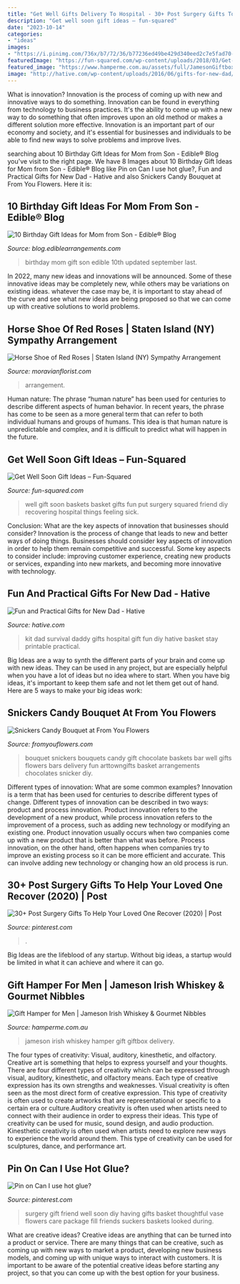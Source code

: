 ```yaml
---
title: "Get Well Gifts Delivery To Hospital - 30+ Post Surgery Gifts To Help Your Loved One Recover (2020)"
description: "Get well soon gift ideas – fun-squared"
date: "2023-10-14"
categories:
- "ideas"
images:
- "https://i.pinimg.com/736x/b7/72/36/b77236ed49be429d340eed2c7e5fad70--suckers-vase.jpg"
featuredImage: "https://fun-squared.com/wp-content/uploads/2018/03/Get-Well-Gift-Basket.png"
featured_image: "https://www.hamperme.com.au/assets/full/JamesonGiftbox.jpg?1498318124"
image: "http://hative.com/wp-content/uploads/2016/06/gifts-for-new-dad/8-gifts-for-new-dad.jpg"
---
```



What is innovation?
Innovation is the process of coming up with new and innovative ways to do something. Innovation can be found in everything from technology to business practices. It's the ability to come up with a new way to do something that often improves upon an old method or makes a different solution more effective. Innovation is an important part of our economy and society, and it's essential for businesses and individuals to be able to find new ways to solve problems and improve lives.

	

		
searching about 10 Birthday Gift Ideas for Mom from Son - Edible® Blog you've visit to the right page. We have 8 Images about 10 Birthday Gift Ideas for Mom from Son - Edible® Blog like Pin on Can I use hot glue?, Fun and Practical Gifts for New Dad - Hative and also Snickers Candy Bouquet at From You Flowers. Here it is:
		
    
## 10 Birthday Gift Ideas For Mom From Son - Edible® Blog

<img loading=lazy src="https://blog.ediblearrangements.com/wp-content/uploads/2019/07/birthday-gift-mom-from-son.jpg" onerror="this.onerror=null;this.src='https://tse2.mm.bing.net/th?id=OIP.tBXV3WvECx-1y4mSF4QCnAHaHc&amp;pid=15.1';" alt="10 Birthday Gift Ideas for Mom from Son - Edible® Blog">

_Source: blog.ediblearrangements.com_

>birthday mom gift son edible 10th updated september last. 

	

In 2022, many new ideas and innovations will be announced. Some of these innovative ideas may be completely new, while others may be variations on existing ideas. whatever the case may be, it is important to stay ahead of the curve and see what new ideas are being proposed so that we can come up with creative solutions to world problems.

    
## Horse Shoe Of Red Roses | Staten Island (NY) Sympathy Arrangement

<img loading=lazy src="https://moravianflorist.imgix.net/images/itemVariation/829914612100413730-19020430411.jpg" onerror="this.onerror=null;this.src='https://tse2.mm.bing.net/th?id=OIP.9-XR2Btry-joBGXmCmxHUgHaLL&amp;pid=15.1';" alt="Horse Shoe of Red Roses | Staten Island (NY) Sympathy Arrangement">

_Source: moravianflorist.com_

>arrangement. 

	

Human nature:
The phrase “human nature” has been used for centuries to describe different aspects of human behavior. In recent years, the phrase has come to be seen as a more general term that can refer to both individual humans and groups of humans. This idea is that human nature is unpredictable and complex, and it is difficult to predict what will happen in the future.

    
## Get Well Soon Gift Ideas – Fun-Squared

<img loading=lazy src="https://fun-squared.com/wp-content/uploads/2018/03/Get-Well-Gift-Basket.png" onerror="this.onerror=null;this.src='https://tse1.mm.bing.net/th?id=OIP.IpPF7atPbGWEx5VqgTDVFgHaLH&amp;pid=15.1';" alt="Get Well Soon Gift Ideas – Fun-Squared">

_Source: fun-squared.com_

>well gift soon baskets basket gifts fun put surgery squared friend diy recovering hospital things feeling sick. 

	

Conclusion: What are the key aspects of innovation that businesses should consider?
Innovation is the process of change that leads to new and better ways of doing things. Businesses should consider key aspects of innovation in order to help them remain competitive and successful. Some key aspects to consider include: improving customer experience, creating new products or services, expanding into new markets, and becoming more innovative with technology.

    
## Fun And Practical Gifts For New Dad - Hative

<img loading=lazy src="http://hative.com/wp-content/uploads/2016/06/gifts-for-new-dad/8-gifts-for-new-dad.jpg" onerror="this.onerror=null;this.src='https://tse1.mm.bing.net/th?id=OIP.i9sqANNG-WTwelwAdZdERgHaHw&amp;pid=15.1';" alt="Fun and Practical Gifts for New Dad - Hative">

_Source: hative.com_

>kit dad survival daddy gifts hospital gift fun diy hative basket stay printable practical. 

	

Big Ideas are a way to synth the different parts of your brain and come up with new ideas. They can be used in any project, but are especially helpful when you have a lot of ideas but no idea where to start. When you have big ideas, it's important to keep them safe and not let them get out of hand. Here are 5 ways to make your big ideas work: 

    
## Snickers Candy Bouquet At From You Flowers

<img loading=lazy src="https://fyf.tac-cdn.net/images/products/large/C-106.jpg" onerror="this.onerror=null;this.src='https://tse3.mm.bing.net/th?id=OIP.lue_YduDTqScviUk7OCfyQHaIp&amp;pid=15.1';" alt="Snickers Candy Bouquet at From You Flowers">

_Source: fromyouflowers.com_

>bouquet snickers bouquets candy gift chocolate baskets bar well gifts flowers bars delivery fun arttowngifts basket arrangements chocolates snicker diy. 

	

Different types of innovation: What are some common examples?
Innovation is a term that has been used for centuries to describe different types of change. Different types of innovation can be described in two ways: product and process innovation. Product innovation refers to the development of a new product, while process innovation refers to the improvement of a process, such as adding new technology or modifying an existing one. 
Product innovation usually occurs when two companies come up with a new product that is better than what was before. Process innovation, on the other hand, often happens when companies try to improve an existing process so it can be more efficient and accurate. This can involve adding new technology or changing how an old process is run.

    
## 30+ Post Surgery Gifts To Help Your Loved One Recover (2020) | Post

<img loading=lazy src="https://i.pinimg.com/originals/91/70/8f/91708ffe13c34a4853973fdef6bffeda.jpg" onerror="this.onerror=null;this.src='https://tse3.mm.bing.net/th?id=OIP.sbP9wlC_JJCsb1qUfi435gHaMW&amp;pid=15.1';" alt="30+ Post Surgery Gifts To Help Your Loved One Recover (2020) | Post">

_Source: pinterest.com_

>. 

	

Big Ideas are the lifeblood of any startup. Without big ideas, a startup would be limited in what it can achieve and where it can go.

    
## Gift Hamper For Men | Jameson Irish Whiskey &amp; Gourmet Nibbles

<img loading=lazy src="https://www.hamperme.com.au/assets/full/JamesonGiftbox.jpg?1498318124" onerror="this.onerror=null;this.src='https://tse3.mm.bing.net/th?id=OIP.Y79eEnZprRm3mnZSBduAKAHaHb&amp;pid=15.1';" alt="Gift Hamper for Men | Jameson Irish Whiskey &amp; Gourmet Nibbles">

_Source: hamperme.com.au_

>jameson irish whiskey hamper gift giftbox delivery. 

	

The four types of creativity: Visual, auditory, kinesthetic, and olfactory.
Creative art is something that helps to express yourself and your thoughts. There are four different types of creativity which can be expressed through visual, auditory, kinesthetic, and olfactory means. Each type of creative expression has its own strengths and weaknesses. Visual creativity is often seen as the most direct form of creative expression. This type of creativity is often used to create artworks that are representational or specific to a certain era or culture.Auditory creativity is often used when artists need to connect with their audience in order to express their ideas. This type of creativity can be used for music, sound design, and audio production. Kinesthetic creativity is often used when artists need to explore new ways to experience the world around them. This type of creativity can be used for sculptures, dance, and performance art.

    
## Pin On Can I Use Hot Glue?

<img loading=lazy src="https://i.pinimg.com/736x/b7/72/36/b77236ed49be429d340eed2c7e5fad70--suckers-vase.jpg" onerror="this.onerror=null;this.src='https://tse1.mm.bing.net/th?id=OIP.pzFhhwV_g9LqVO-mqW_GwgHaJ3&amp;pid=15.1';" alt="Pin on Can I use hot glue?">

_Source: pinterest.com_

>surgery gift friend well soon diy having gifts basket thoughtful vase flowers care package fill friends suckers baskets looked during. 

	

What are creative ideas?
Creative ideas are anything that can be turned into a product or service. There are many things that can be creative, such as coming up with new ways to market a product, developing new business models, and coming up with unique ways to interact with customers. It is important to be aware of the potential creative ideas before starting any project, so that you can come up with the best option for your business.


